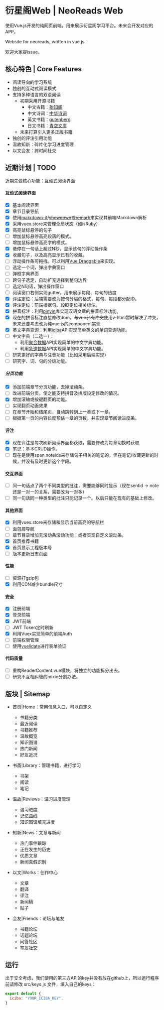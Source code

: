 # 衍星阁Web | NeoReads Web

使用Vue.js开发的纯网页前端，用来展示衍星阁学习平台。未来会开发对应的APP。

Website for neoreads, written in vue.js

欢迎大家提issue。

## 核心特色 | Core Features

- 阅读导向的学习系统
- 独创的互动式阅读模式
- 支持多种语言的双语阅读
  - 初期采用开源书籍
    - 中文古籍：[殆知阁](https://github.com/garychowcmu/daizhigev20)
    - 中文诗词：[中华诗词](https://github.com/chinese-poetry/chinese-poetry)
    - 英文书籍：[gutenberg](http://www.gutenberg.org/)
    - 日文书籍：[青空文庫](https://www.aozora.gr.jp/)
  - 未来打算引入更多正版书籍
- 独创的评注引用功能
- 温故知新：碎片化学习进度管理
- 以文会友：跨时间社交

## 近期计划 | TODO

近期先做核心功能：互动式阅读界面

#### 互动式阅读界面

- [x] 基本阅读界面
- [x] 章节目录导航
- [x] 使用[makrdown-it](https://github.com/markdown-it/markdown-it)~~/[showdown](https://github.com/showdownjs/showdown)或[remark](https://github.com/remarkjs/remark)~~来实现其前端Markdown解析
- [x] 采用vuex.store来管理全局状态（如isRuby）
- [x] 高亮鼠标悬停的句子
- [ ] 增加鼠标悬停高亮段落的模式。
- [ ] 增加鼠标悬停高亮字的模式。
- [x] 悬停在一句话上超过N秒，显示该句的浮动操作条
- [x] 收藏句子，以及高亮显示已有的收藏。
- [ ] 浮动操作条可拖拽。可以利用[Vue.Draggable](https://github.com/SortableJS/Vue.Draggable)来实现。
- [ ] 选定一个词，弹出字典窗口
- [ ] 弹框字典界面
- [ ] 跨句子选定，自动扩充选择到整句边界
- [ ] 选定N句话，弹出操作窗口
- [ ] 阅读窗口右侧实现gutter，用来展示每段、每句的热度
- [x] 评注定位：后端需要改为按句分隔的格式，每句、每段都分配ID。
- [x] 评注定位：前端根据句、段ID定位相关标注。
- [x] 拼音标注：利用[pinyin](https://github.com/hotoo/pinyin)库实现汉语文章的拼音标注功能。
- [x] 现在的拼音标注直接修改dom，~~与vue.js有冲突~~使用v-html暂时解决了冲突，未来还要考虑改为纯vue.js的component实现
- [x] 英文字典查询：利用[iciba](http://open.iciba.com/?c=wiki&t=cc)API实现简单英文的单词查询功能。
- [ ] 中文字典（二选一）：
  - 利用[聚合数据](https://www.juhe.cn/docs/api/id/156)API实现简单的中文字典功能。
  - 利用[急速数据](https://www.jisuapi.com/api/cidian/)API实现简单的中文字典功能。
- [ ] 研究更好的字典与注音功能（比如采用后端实现）
- [ ] 研究字、词、句的分级功能。

##### 分页功能

- [x] 添加前端章节分页功能，去掉滚动条。
- [ ] 改进前端分页，使之能支持拼音及排版设定修改的情况。
- [x] 增加滚轴或按键翻页的功能。
- [ ] 实现翻页动画效果
- [ ] 在章节开始和结尾页，自动跳转到上一章或下一章。
- [ ] 根据第一页的内容长度预估一章的页数，并实现章节阅读进度条。

#### 评注

- [x] 现在评注是每次刷新阅读界面都获取，需要修改为每章切换时获取
- [x] 笔记：基本CRUD操作。
- [ ] 现在是使用span.noteids来存储句子相关的笔记的，但在笔记/收藏更新的时候，并没有及时更新这个字段。

#### 交互界面

- [ ] 同一句话点了两个不同类型的批注，需要能够同时显示（现在sentid -> note 还是一对一的关系，需要改为一对多）
- [ ] 同一句话同一种类型的批注只能记录一个。以后只能在现有的基础上修改。

#### 其他界面

- [x] 利用vuex.store来存储和显示当前高亮的导航栏
- [ ] 面包屑导航
- [ ] 章节目录增加无滚动条滚动功能；或者实现自定义滚动条。
- [x] 首页推荐书籍
- [x] 首页显示工程版本号
- [ ] 版本更新日志页面

#### 性能

- [ ] 资源打gzip包
- [x] 利用CDN减少bundle尺寸

#### 安全

- [x] 注册前端
- [x] 登录前端
- [x] JWT前端
- [ ] JWT Token定时刷新
- [x] 利用Vuex实现简单的前端Auth
- [ ] 前端权限管理
- [ ] 使用[vuelidate](https://github.com/vuelidate/vuelidate)进行表单验证

#### 代码质量

- [ ] 重构ReaderContent.vue模块，将独立的功能拆分出去。
- [ ] 研究不互相纠缠的mixin分割办法。

## 版块 | Sitemap

- 首页|Home：常用信息入口，可以自定义
  - 书籍分类
  - 最近阅读
  - 书籍推荐
  - 温故概览
  - 知识图谱
  - 热门新闻
  - 好友近况

- 书斋|Library：管理书籍，进行学习
  - 书架
  - 阅读
  - 笔记

- 温故|Reviews：温习进度管理
  - 温习进度
  - 记忆曲线
  - 知识图谱填充进度

- 知新|News：文章与新闻
  - 热门事件跟踪
  - 正在发生的历史
  - 优质文章
  - 新闻真假识别

- 以文|Works：创作中心
  - 文章
  - 翻译
  - 评注
  - 新闻稿
  - 贴子

- 会友|Friends：论坛与笔友
  - 书籍论坛
  - 话题论坛
  - 问答社区
  - 笔友社交

## 运行

出于安全考虑，我们使用的第三方API的key并没有放在github上，所以运行程序前请修改 src/keys.js 文件，填入自己的keys：

```javascript
export default {
  iciba: "YOUR_ICIBA_KEY",
}
```

